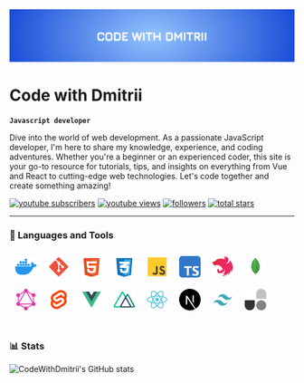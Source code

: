 <img src='./imgs/BannerWrapper.svg' />

# Code with Dmitrii
**`Javascript developer`**

Dive into the world of web development. As a passionate JavaScript developer, I'm here to share my knowledge, experience, and coding adventures. Whether you're a beginner or an experienced coder, this site is your go-to resource for tutorials, tips, and insights on everything from Vue and React to cutting-edge web technologies. Let's code together and create something amazing! 

   <p align="left">
      <a href="https://www.youtube.com/@CodeWithDmitrii?sub_confirmation=1">
         <img alt="youtube subscribers" title="Subscribe to my YouTube channel" src="https://custom-icon-badges.demolab.com/youtube/channel/subscribers/UCgVXv69mE0VbVXdmFs5nQKQ?color=%23E05D44&label=SUBSCRIBE&logo=video&logoColor=white&style=for-the-badge&labelColor=CE4630"/></a> 
      <a href="https://www.youtube.com/@CodeWithDmitrii">
         <img alt="youtube views" title="YouTube views" src="https://custom-icon-badges.demolab.com/youtube/channel/views/UCgVXv69mE0VbVXdmFs5nQKQ?color=%23E1AD0E&logo=eye&logoColor=white&style=for-the-badge&labelColor=C79600"/></a> 
      <a href="https://github.com/codewithdmitrii?tab=followers">
         <img alt="followers" title="Follow me on Github" src="https://custom-icon-badges.demolab.com/github/followers/codewithdmitrii?color=236ad3&labelColor=1155ba&style=for-the-badge&logo=person-add&label=Follow&logoColor=white"/></a>
      <a href="https://github.com/codewithdmitrii?tab=repositories&sort=stargazers">
         <img alt="total stars" title="Total stars on GitHub" src="https://custom-icon-badges.demolab.com/github/stars/codewithdmitrii?color=55960c&style=for-the-badge&labelColor=488207&logo=star"/></a>
   </p>

---

### 🧰 Languages and Tools

<div>
  <img alt="docker" align="left" width="38px" style="padding:10px;" src="./imgs/docker.svg"/>
  <img alt="git" align="left" width="38px" style="padding:10px;" src="./imgs/git.svg"/>
  <img alt="css" align="left" width="38px" style="padding:10px;" src="./imgs/html.svg"/>
  <img alt="css" align="left" width="38px" style="padding:10px;" src="./imgs/css.svg"/>
  <img alt="js" align="left" width="38px" style="padding:10px;" src="./imgs/js.svg"/>
  <img alt="typescript" align="left" width="38px" style="padding:10px;" src="./imgs/typescript.svg"/>
  <img alt="nest" align="left" width="38px" style="padding:10px;" src="./imgs/nest.svg"/>
  <img alt="mongo" align="left" width="38px" style="padding:10px;" src="./imgs/mongo.svg"/>
  <img alt="graphql" align="left" width="38px" style="padding:10px;" src="./imgs/graphql.svg"/>
  <img alt="svelte" align="left" width="38px" style="padding:10px;" src="./imgs/svelte.svg"/>
  <img alt="vue" align="left" width="38px" style="padding:10px;" src="./imgs/vue.svg"/>
  <img alt="nuxt" align="left" width="38px" style="padding:10px;" src="./imgs/nuxt.svg"/>
  <img alt="react" align="left" width="38px" style="padding:10px;" src="./imgs/react.svg"/>
  <img alt="next" align="left" width="38px" style="padding:10px;" src="./imgs/next.svg"/>
  <img alt="tailwindcss" align="left" width="38px" style="padding:10px;" src="./imgs/tailwindcss.svg"/>
  <img alt="unocss" width="38px" style="padding:10px;" src="./imgs/unocss.svg"/>
</div>

#

### 📊 Stats

![CodeWithDmitrii's GitHub stats](https://github-readme-stats.vercel.app/api?username=codewithdmitrii&show_icons=true&theme=gruvbox)
